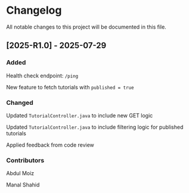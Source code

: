 # Changelog

All notable changes to this project will be documented in this file.

## [2025-R1.0] - 2025-07-29

### Added
Health check endpoint: `/ping`

New feature to fetch tutorials with `published = true`

### Changed
Updated `TutorialController.java` to include new GET logic

Updated `TutorialController.java` to include filtering logic for published tutorials

Applied feedback from code review

### Contributors
Abdul Moiz

Manal Shahid

